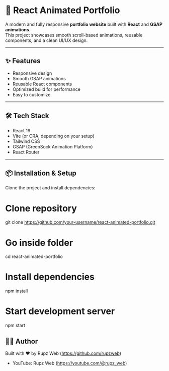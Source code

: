 # 🚀 React Animated Portfolio

A modern and fully responsive **portfolio website** built with **React** and **GSAP animations**.  
This project showcases smooth scroll-based animations, reusable components, and a clean UI/UX design.

---

## ✨ Features
- Responsive design
- Smooth GSAP animations  
- Reusable React components  
- Optimized build for performance  
- Easy to customize  

---

## 🛠 Tech Stack
- React 19  
- Vite (or CRA, depending on your setup)  
- Tailwind CSS  
- GSAP (GreenSock Animation Platform)  
- React Router  

---

## 📦 Installation & Setup

Clone the project and install dependencies:

# Clone repository
git clone https://github.com/your-username/react-animated-portfolio.git

# Go inside folder
cd react-animated-portfolio

# Install dependencies
npm install

# Start development server
npm start


## 👩‍💻 Author
Built with ❤️ by Rupz Web (https://github.com/rupzweb)  
- YouTube: Rupz Web (https://youtube.com/@rupz_web) 